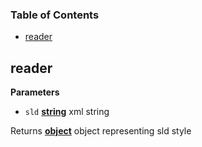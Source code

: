 <!-- Generated by documentation.js. Update this documentation by updating the source code. -->

### Table of Contents

-   [reader](#reader)

## reader

**Parameters**

-   `sld` **[string](https://developer.mozilla.org/en-US/docs/Web/JavaScript/Reference/Global_Objects/String)** xml string

Returns **[object](https://developer.mozilla.org/en-US/docs/Web/JavaScript/Reference/Global_Objects/Object)** object representing sld style
